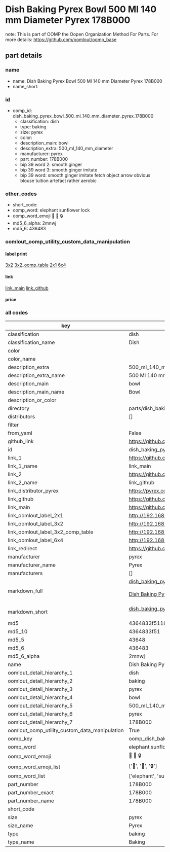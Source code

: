 # Dish Baking Pyrex Bowl 500 Ml 140 mm Diameter Pyrex 178B000  

note: This is part of OOMP the Oopen Organization Method For Parts. For more details: https://github.com/oomlout/oomp_base

##  part details
  







### name
* name: Dish Baking Pyrex Bowl 500 Ml 140 mm Diameter Pyrex 178B000
* name_short: 
### id
* oomp_id: dish_baking_pyrex_bowl_500_ml_140_mm_diameter_pyrex_178B000
  * classification: dish
  * type: baking
  * size: pyrex
  * color: 
  * description_main: bowl
  * description_extra: 500_ml_140_mm_diameter
  * manufacturer: pyrex
  * part_number: 178B000
  * bip 39 word 2: smooth ginger
  * bip 39 word 3: smooth ginger imitate
  * bip 39 word: smooth ginger imitate fetch object arrow obvious blouse tuition artefact rather aerobic

### other_codes
* short_code: 
* oomp_word: elephant sunflower lock
* oomp_word_emoji :elephant: :sunflower: :lock:
* md5_6_alpha: 2mnwj
* md5_6: 436483






### oomlout_oomp_utility_custom_data_manipulation
#### label print
[3x2](http://192.168.1.245:1112/?label=oomp%202mnwj)
[3x2_oomp_table](http://192.168.1.108:1112/?label=oomp%202mnwj)
[2x1](http://192.168.1.242:1112/?label=oomp%202mnwj)
[6x4](http://192.168.1.55:1112/?label=oomp%202mnwj)    

#### link

[link_main](https://github.com/oomlout/oomlout_oomp_version_1_messy/tree/main/parts/dish_baking_pyrex_bowl_500_ml_140_mm_diameter_pyrex_178B000) [link_github](https://github.com/oomlout/oomlout_oomp_version_1_messy/tree/main/parts/dish_baking_pyrex_bowl_500_ml_140_mm_diameter_pyrex_178B000)                             

#### price







### all codes 
| key | value |  
| --- | --- |  
| classification | dish |  
| classification_name | Dish |  
| color |  |  
| color_name |  |  
| description_extra | 500_ml_140_mm_diameter |  
| description_extra_name | 500 Ml 140 mm Diameter |  
| description_main | bowl |  
| description_main_name | Bowl |  
| description_or_color |   |  
| directory | parts/dish_baking_pyrex_bowl_500_ml_140_mm_diameter_pyrex_178B000 |  
| distributors | [] |  
| filter |  |  
| from_yaml | False |  
| github_link | https://github.com/oomlout/oomlout_oomp_part_src/tree/main/parts/dish_baking_pyrex_bowl_500_ml_140_mm_diameter_pyrex_178B000 |  
| id | dish_baking_pyrex_bowl_500_ml_140_mm_diameter_pyrex_178B000 |  
| link_1 | https://github.com/oomlout/oomlout_oomp_version_1_messy/tree/main/parts/dish_baking_pyrex_bowl_500_ml_140_mm_diameter_pyrex_178B000 |  
| link_1_name | link_main |  
| link_2 | https://github.com/oomlout/oomlout_oomp_version_1_messy/tree/main/parts/dish_baking_pyrex_bowl_500_ml_140_mm_diameter_pyrex_178B000 |  
| link_2_name | link_github |  
| link_distributor_pyrex | https://pyrex.co.uk/products/classic-glass-bowl-high-resistance?variant=14730280632355 |  
| link_github | https://github.com/oomlout/oomlout_oomp_version_1_messy/tree/main/parts/dish_baking_pyrex_bowl_500_ml_140_mm_diameter_pyrex_178B000 |  
| link_main | https://github.com/oomlout/oomlout_oomp_version_1_messy/tree/main/parts/dish_baking_pyrex_bowl_500_ml_140_mm_diameter_pyrex_178B000 |  
| link_oomlout_label_2x1 | http://192.168.1.242:1112/?label=oomp%202mnwj |  
| link_oomlout_label_3x2 | http://192.168.1.245:1112/?label=oomp%202mnwj |  
| link_oomlout_label_3x2_oomp_table | http://192.168.1.108:1112/?label=oomp%202mnwj |  
| link_oomlout_label_6x4 | http://192.168.1.55:1112/?label=oomp%202mnwj |  
| link_redirect | https://github.com/oomlout/oomlout_oomp_version_1_messy/tree/main/parts/dish_baking_pyrex_bowl_500_ml_140_mm_diameter_pyrex_178B000 |  
| manufacturer | pyrex |  
| manufacturer_name | Pyrex |  
| manufacturers | [] |  
| markdown_full | [dish_baking_pyrex_bowl_500_ml_140_mm_diameter_pyrex_178B000](none)<br>[](none)<br>[Dish Baking Pyrex Bowl 500 Ml 140 Mm Diameter Pyrex 178B000](none)<br><br> |  
| markdown_short | [dish_baking_pyrex_bowl_500_ml_140_mm_diameter_pyrex_178B000](none)<br><br> |  
| md5 | 4364833f5118331432cc0554e2d88667 |  
| md5_10 | 4364833f51 |  
| md5_5 | 43648 |  
| md5_6 | 436483 |  
| md5_6_alpha | 2mnwj |  
| name | Dish Baking Pyrex Bowl 500 Ml 140 mm Diameter Pyrex 178B000 |  
| oomlout_detail_hierarchy_1 | dish |  
| oomlout_detail_hierarchy_2 | baking |  
| oomlout_detail_hierarchy_3 | pyrex |  
| oomlout_detail_hierarchy_4 | bowl |  
| oomlout_detail_hierarchy_5 | 500_ml_140_mm_diameter |  
| oomlout_detail_hierarchy_6 | pyrex |  
| oomlout_detail_hierarchy_7 | 178B000 |  
| oomlout_oomp_utility_custom_data_manipulation | True |  
| oomp_key | oomp_dish_baking_pyrex_bowl_500_ml_140_mm_diameter_pyrex_178B000 |  
| oomp_word | elephant sunflower lock |  
| oomp_word_emoji | :elephant: :sunflower: :lock: |  
| oomp_word_emoji_list | [':elephant:', ':sunflower:', ':lock:'] |  
| oomp_word_list | ['elephant', 'sunflower', 'lock'] |  
| part_number | 178B000 |  
| part_number_exact | 178B000 |  
| part_number_name | 178B000 |  
| short_code |  |  
| size | pyrex |  
| size_name | Pyrex |  
| type | baking |  
| type_name | Baking |  
